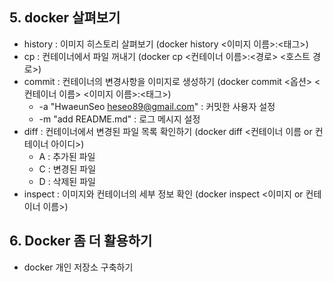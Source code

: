 ## 5. docker 살펴보기
* history :  이미지 히스토리 살펴보기 (docker history <이미지 이름>:<태그>)
* cp : 컨테이너에서 파일 꺼내기 (docker cp <컨테이너 이름>:<경로> <호스트 경로>)
* commit :  컨테이너의 변경사항을 이미지로 생성하기 (docker commit <옵션> <컨테이너 이름> <이미지 이름>:<태그>)
  - -a "HwaeunSeo <heseo89@gmail.com>" : 커밋한 사용자 설정
  - -m "add README.md" : 로그 메시지 설정
* diff :  컨테이너에서 변경된 파일 목록 확인하기 (docker diff <컨테이너 이름 or 컨테이너 아이디>)
  - A :  추가된 파일
  - C :  변경된 파일
  - D : 삭제된 파일
* inspect :  이미지와 컨테이너의 세부 정보 확인 (docker inspect <이미지 or 컨테이너 이름>)

## 6. Docker 좀 더 활용하기
* docker 개인 저장소 구축하기
